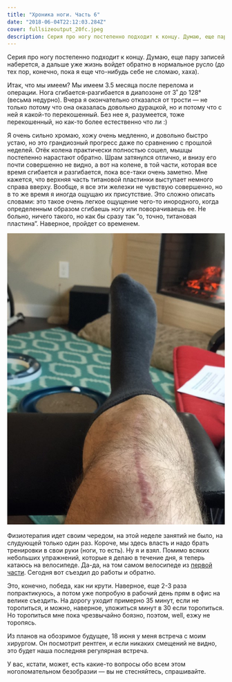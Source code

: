 ```yaml
---
title: "Хроника ноги. Часть 6"
date: "2018-06-04T22:12:03.284Z"
cover: fullsizeoutput_20fc.jpeg
description: Серия про ногу постепенно подходит к концу. Думаю, еще пару записей наберется, а дальше уже жизнь войдет обратно в нормальное русло (до тех пор, конечно, пока я еще что-нибудь себе не сломаю, хаха).
---
```


Серия про ногу постепенно подходит к концу. Думаю, еще пару записей наберется, а дальше уже жизнь войдет обратно в нормальное русло (до тех пор, конечно, пока я еще что-нибудь себе не сломаю, хаха).

Итак, что мы имеем? Мы имеем 3.5 месяца после перелома и операции. Нога сгибается-разгибается в диапозоне от 3˚ до 128° (весьма недурно). Вчера я окончательно отказался от трости — не только потому что она оказалась довольно дурацкой, но и потому что с ней я какой-то перекошенный. Без нее я, разумеется, тоже перекошенный, но как-то более естественно что ли :)

Я очень сильно хромаю, хожу очень медленно, и довольно быстро устаю, но это грандиозный прогресс даже по сравнению с прошлой неделей. Отёк колена практически полностью сошел, мышцы постепенно нарастают обратно. Шрам затянулся отлично, и внизу его почти совершенно не видно, а вот на колене, в той части, которая все время сгибается и разгибается, пока все-таки очень заметно. Мне кажется, что верхняя часть титановой пластинки выступает немного справа вверху. Вообще, я все эти железки не чувствую совершенно, но в то же время я иногда ощущаю их присутствие. Это сложно описать словами: это такое очень легкое ощущение чего-то инородного, когда определенным образом сгибаешь ногу или поворачиваешь ее. Не больно, ничего такого, но как бы сразу так “о, точно, титановая пластина”. Наверное, пройдет со временем.

![Волосатая нога](eZaXnzKKT0xY0VaFzCE3g-4022574737-1528000178475.jpg)


Физиотерапия идет своим чередом, на этой неделе занятий не было, на слудующей только один раз. Короче, мы здесь власть и надо брать тренировки в свои руки (ноги, то есть). Ну я и взял. Помимо всяких небольших упражнений, которые я делаю в течение дня, я теперь катаюсь на велосипеде. Да-да, на том самом велосипеде из [первой части](/blog/2018/02/27/the-leg-chronicles-part-1/). Сегодня вот съездил до работы и обратно.

Это, конечно, победа, как ни крути. Наверное, еще 2-3 раза попрактикуюсь, а потом уже попробую в рабочий день прям в офис на велике съездить. На дорогу уходит примерно 35 минут, если не торопиться, и можно, наверное, уложиться минут в 30 если торопиться. Но торопиться мне пока чрезвычайно боязно, поэтом, well, езжу не торопясь.

Из планов на обозримое будущее, 18 июня у меня встреча с моим хирургом. Он посмотрит рентген, и если никаких смещений не видно, это будет наша последняя регулярная встреча.

У вас, кстати, может, есть какие-то вопросы обо всем этом ноголомательном безобразии — вы не стесняйтесь, спрашивайте.